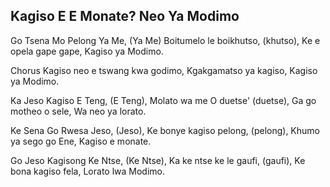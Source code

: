 ## Kagiso E E Monate? Neo Ya Modimo

Go Tsena Mo Pelong Ya Me, (Ya Me)
Boitumelo le boikhutso, (khutso),
Ke e opela gape gape, Kagiso ya Modimo.

Chorus
Kagiso neo e tswang kwa godimo,
Kgakgamatso ya kagiso, Kagiso ya Modimo.

Ka Jeso Kagiso E Teng, (E Teng),
Molato wa me O duetse' (duetse),
Ga go motheo o sele, Wa neo ya lorato.

Ke Sena Go Rwesa Jeso, (Jeso),
Ke bonye kagiso pelong, (pelong),
Khumo ya sego go Ene, Kagiso e monate.

Go Jeso Kagisong Ke Ntse, (Ke Ntse),
Ka ke ntse ke le gaufi, (gaufi),
Ke bona kagiso fela, Lorato lwa Modimo.

